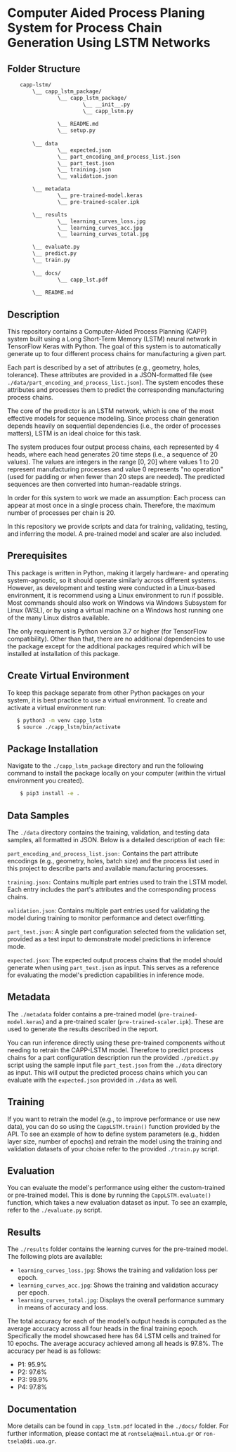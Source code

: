 # Computer Aided Process Planing System for Process Chain Generation Using LSTM Networks

## Folder Structure

```bash
    capp-lstm/
        \__ capp_lstm_package/
                \__ capp_lstm_package/
                        \__ __init__.py
                        \__ capp_lstm.py
            
                \__ README.md
                \__ setup.py
        
        \__ data
                \__ expected.json
                \__ part_encoding_and_process_list.json
                \__ part_test.json
                \__ training.json
                \__ validation.json

        \__ metadata
                \__ pre-trained-model.keras
                \__ pre-trained-scaler.ipk

        \__ results
                \__ learning_curves_loss.jpg
                \__ learning_curves_acc.jpg
                \__ learning_curves_total.jpg

        \__ evaluate.py
        \__ predict.py
        \__ train.py
        
        \__ docs/
                \__ capp_lst.pdf
        
        \__ README.md
```

## Description

This repository contains a Computer-Aided Process Planning (CAPP) system built using a Long Short-Term Memory (LSTM) neural network in TensorFlow Keras with Python. The goal of this system is to automatically generate up to four different process chains for manufacturing a given part.

Each part is described by a set of attributes (e.g., geometry, holes, tolerance). These attributes are provided in a JSON-formatted file (see `./data/part_encoding_and_process_list.json`). The system encodes these attributes and processes them to predict the corresponding manufacturing process chains.

The core of the predictor is an LSTM network, which is one of the most effective models for sequence modeling. Since process chain generation depends heavily on sequential dependencies (i.e., the order of processes matters), LSTM is an ideal choice for this task.

The system produces four output process chains, each represented by 4 heads, where each head generates 20 time steps (i.e., a sequence of 20 values). The values are integers in the range [0, 20] where values 1 to 20 represent manufacturing processes and value 0 represents "no operation" (used for padding or when fewer than 20 steps are needed). The predicted sequences are then converted into human-readable strings.

In order for this system to work we made an assumption: Each process can appear at most once in a single process chain. Therefore, the maximum number of processes per chain is 20.

In this repository we provide scripts and data for training, validating, testing, and inferring the model. A pre-trained model and scaler are also included.

## Prerequisites

This package is written in Python, making it largely hardware- and operating system-agnostic, so it should operate similarly across different systems. However, as development and testing were conducted in a Linux-based environment, it is recommend using a Linux environment to run  if possible. Most commands should also work on Windows via Windows Subsystem for Linux (WSL), or by using a virtual machine on a Windows host running one of the many Linux distros available.

The only requirement is Python version 3.7 or higher (for TensorFlow compatibility). Other than that, there are no additional dependencies to use the package except for the additional packages required which will be installed at installation of this package.

## Create Virtual Environment

To keep this package separate from other Python packages on your system, it is best practice to use a virtual environment. To create and activate a virtual environment run:

```bash
   $ python3 -m venv capp_lstm
   $ source ./capp_lstm/bin/activate
```

## Package Installation 

Navigate to the `./capp_lstm_package` directory and run the following command to install the package locally on your computer (within the virtual environment you created).

```bash
    $ pip3 install -e .
```

## Data Samples

The `./data` directory contains the training, validation, and testing data samples, all formatted in JSON. Below is a detailed description of each file:

`part_encoding_and_process_list.json:` Contains the part attribute encodings (e.g., geometry, holes, batch size) and the process list used in this project to describe parts and available manufacturing processes.

`training.json:` Contains multiple part entries used to train the LSTM model. Each entry includes the part's attributes and the corresponding process chains.

`validation.json`: Contains multiple part entries used for validating the model during training to monitor performance and detect overfitting.

`part_test.json`: A single part configuration selected from the validation set, provided as a test input to demonstrate model predictions in inference mode.

`expected.json`: The expected output process chains that the model should generate when using `part_test.json` as input. This serves as a reference for evaluating the model's prediction capabilities in inference mode.

## Metadata

The `./metadata` folder contains a pre-trained model (`pre-trained-model.keras`) and a pre-trained scaler (`pre-trained-scaler.ipk`). These are used to generate the results described in the report.

You can run inference directly using these pre-trained components without needing to retrain the CAPP-LSTM model. Therefore to predict process chains for a part configuration description run the provided `./predict.py` script using the sample input file `part_test.json` from the `./data` directory as input. This will output the predicted process chains which you can evaluate with the `expected.json` provided in `./data` as well.

## Training

If you want to retrain the model (e.g., to improve performance or use new data), you can do so using the `CappLSTM.train()` function provided by the API. To see an example of how to  define system parameters (e.g., hidden layer size, number of epochs) and retrain the model using the training and validation datasets of your choise refer to the provided `./train.py` script.


## Evaluation

You can evaluate the model's performance using either the custom-trained or pre-trained model. This is done by running the `CappLSTM.evaluate()` function, which takes a new evaluation dataset as input. To see an example, refer to the `./evaluate.py` script.

## Results

The `./results` folder contains the learning curves for the pre-trained model. The following plots are available:

* `learning_curves_loss.jpg`: Shows the training and validation loss per epoch.
* `learning_curves_acc.jpg`: Shows the training and validation accuracy per epoch.
* `learning_curves_total.jpg`: Displays the overall performance summary in means of accuracy and loss.

The total accuracy for each of the model’s output heads is computed as the average accuracy across all four heads in the final training epoch. Specifically the model showcased here has 64 LSTM cells and trained for 10 epochs. The average accuracy achieved among all heads is 97.8%. The accuracy per head is as follows:

* P1: 95.9%
* P2: 97.6%
* P3: 99.9%
* P4: 97.8%

## Documentation

More details can be found in `capp_lstm.pdf` located in the `./docs/` folder. For further information, please contact me at `rontsela@mail.ntua.gr` or `ron-tsela@di.uoa.gr`.
